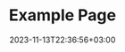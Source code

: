 ---
weight: 999
title: "Example Page"
description: ""
icon: "article"
date: "2023-11-13T22:36:56+03:00"
lastmod: "2023-11-13T22:36:56+03:00"
draft: true
toc: true
---